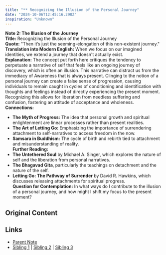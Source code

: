 ```yaml
---
title: "** Recognizing the Illusion of the Personal Journey"
date: "2024-10-06T12:45:16.290Z"
inspiration: "Unknown"
---
```


  
  
**Note 2: The Illusion of the Journey**  
**Title:** Recognizing the Illusion of the Personal Journey  
**Quote:** "Then it’s just the seeming-elongation of this non-existent journey."  
**Translation into Modern English:** When we focus on our imagined identities, we extend a journey that doesn't actually exist.  
**Explanation:** The concept put forth here critiques the tendency to perpetuate a narrative of self that feels like an ongoing journey of discovery, which is often an illusion. This narrative can distract us from the immediacy of Awareness that is always present. Clinging to the notion of a personal journey can create a false sense of progression, causing individuals to remain caught in cycles of conditioning and identification with thoughts and feelings instead of directly experiencing the present moment. Recognizing this allows for liberation from needless suffering and confusion, fostering an attitude of acceptance and wholeness.  
**Connections:**  
- **The Myth of Progress:** The idea that personal growth and spiritual enlightenment are linear processes rather than present realities.  
- **The Art of Letting Go:** Emphasizing the importance of surrendering attachment to self-narratives to access freedom in the now.  
- **Samsara in Buddhism:** The cycle of birth and rebirth tied to attachment and misunderstanding of reality.  
**Further Reading:**  
- **The Untethered Soul** by Michael A. Singer, which explores the nature of self and the liberation from personal narratives.  
- **The Bhagavad Gita**, particularly the teachings on detachment and the nature of the self.  
- **Letting Go: The Pathway of Surrender** by David R. Hawkins, which discusses releasing attachments for spiritual progress.  
**Question for Contemplation:** In what ways do I contribute to the illusion of a personal journey, and how might I shift my focus to the present moment?  
  


## Original Content



## Links

- [Parent Note](/parent-note.md)
- [Sibling 1](/zettel1.md) | [Sibling 2](/zettel2.md) | [Sibling 3](/zettel3.md)
